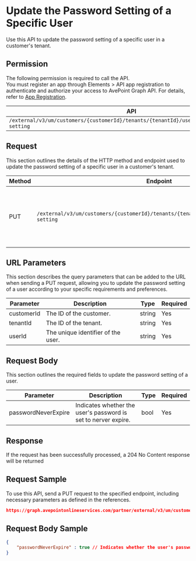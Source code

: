 # Update the Password Setting of a Specific User

Use this API to update the password setting of a specific user in a customer's tenant. 

## Permission

The following permission is required to call the API.  
You must register an app through Elements > API app registration to authenticate and authorize your access to AvePoint Graph API. For details, refer to [App Registration](https://cdn.avepoint.com/assets/apelements-webhelp/avepoint-elements-for-partners/index.htm#!Documents/appregistration.htm).

| API | Permission  |
|-----------|--------|
| `/external/v3/um/customers/{customerId}/tenants/{tenantId}/users/{userId}/password-setting`|elements.um.user.readwrite.all|  

## Request

This section outlines the details of the HTTP method and endpoint used to update the password setting of a specific user in a customer's tenant.

| Method | Endpoint | Description |
|-----------|--------|------------|
| PUT | `/external/v3/um/customers/{customerId}/tenants/{tenantId}/users/{userId}/password-setting` | Updates the password setting of a specific user in a customer's tenant.|

## URL Parameters

This section describes the query parameters that can be added to the URL when sending a PUT request, allowing you to update the password setting of a user according to your specific requirements and preferences.

| Parameter | Description | Type | Required |
| --- | --- | --- |---|
| customerId | The ID of the customer. | string | Yes |
| tenantId | The ID of the tenant. | string | Yes |
| userId | The unique identifier of the user. | string | Yes |

## Request Body

This section outlines the required fields to update the password setting of a user.

| Parameter | Description | Type | Required
| --- | --- | --- | ---
| passwordNeverExpire | Indicates whether the user's password is set to nerver expire. | bool | Yes |

## Response

If the request has been successfully processed, a 204 No Content response will be returned

## Request Sample

To use this API, send a PUT request to the specified endpoint, including necessary parameters as defined in the references. 

```json
https://graph.avepointonlineservices.com/partner/external/v3/um/customers/966f35cc-****-****-****-25cdbcf82a07/tenants/0c7715b3-****-****-****-f3634dcfacec/users/7c18fd6f-****-****-****-5725fa9edc3f/password-setting
```
## Request Body Sample

```json
{
    "passwordNeverExpire" : true // Indicates whether the user's password is set to nerver expire
}
```